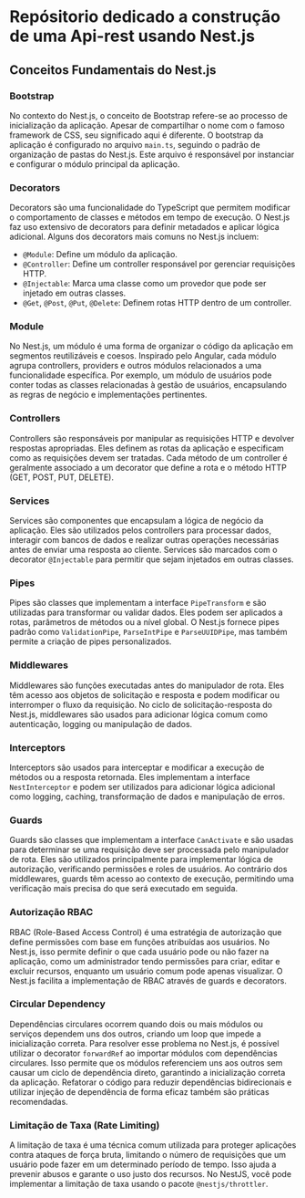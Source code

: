 # Repósitorio dedicado a construção de uma Api-rest usando Nest.js
## Conceitos Fundamentais do Nest.js

### Bootstrap
No contexto do Nest.js, o conceito de Bootstrap refere-se ao processo de inicialização da aplicação. Apesar de compartilhar o nome com o famoso framework de CSS, seu significado aqui é diferente. O bootstrap da aplicação é configurado no arquivo `main.ts`, seguindo o padrão de organização de pastas do Nest.js. Este arquivo é responsável por instanciar e configurar o módulo principal da aplicação.

### Decorators
Decorators são uma funcionalidade do TypeScript que permitem modificar o comportamento de classes e métodos em tempo de execução. O Nest.js faz uso extensivo de decorators para definir metadados e aplicar lógica adicional. Alguns dos decorators mais comuns no Nest.js incluem:
- `@Module`: Define um módulo da aplicação.
- `@Controller`: Define um controller responsável por gerenciar requisições HTTP.
- `@Injectable`: Marca uma classe como um provedor que pode ser injetado em outras classes.
- `@Get`, `@Post`, `@Put`, `@Delete`: Definem rotas HTTP dentro de um controller.

### Module
No Nest.js, um módulo é uma forma de organizar o código da aplicação em segmentos reutilizáveis e coesos. Inspirado pelo Angular, cada módulo agrupa controllers, providers e outros módulos relacionados a uma funcionalidade específica. Por exemplo, um módulo de usuários pode conter todas as classes relacionadas à gestão de usuários, encapsulando as regras de negócio e implementações pertinentes.

### Controllers
Controllers são responsáveis por manipular as requisições HTTP e devolver respostas apropriadas. Eles definem as rotas da aplicação e especificam como as requisições devem ser tratadas. Cada método de um controller é geralmente associado a um decorator que define a rota e o método HTTP (GET, POST, PUT, DELETE).

### Services
Services são componentes que encapsulam a lógica de negócio da aplicação. Eles são utilizados pelos controllers para processar dados, interagir com bancos de dados e realizar outras operações necessárias antes de enviar uma resposta ao cliente. Services são marcados com o decorator `@Injectable` para permitir que sejam injetados em outras classes.

### Pipes
Pipes são classes que implementam a interface `PipeTransform` e são utilizadas para transformar ou validar dados. Eles podem ser aplicados a rotas, parâmetros de métodos ou a nível global. O Nest.js fornece pipes padrão como `ValidationPipe`, `ParseIntPipe` e `ParseUUIDPipe`, mas também permite a criação de pipes personalizados.

### Middlewares
Middlewares são funções executadas antes do manipulador de rota. Eles têm acesso aos objetos de solicitação e resposta e podem modificar ou interromper o fluxo da requisição. No ciclo de solicitação-resposta do Nest.js, middlewares são usados para adicionar lógica comum como autenticação, logging ou manipulação de dados.

### Interceptors
Interceptors são usados para interceptar e modificar a execução de métodos ou a resposta retornada. Eles implementam a interface `NestInterceptor` e podem ser utilizados para adicionar lógica adicional como logging, caching, transformação de dados e manipulação de erros.

### Guards
Guards são classes que implementam a interface `CanActivate` e são usadas para determinar se uma requisição deve ser processada pelo manipulador de rota. Eles são utilizados principalmente para implementar lógica de autorização, verificando permissões e roles de usuários. Ao contrário dos middlewares, guards têm acesso ao contexto de execução, permitindo uma verificação mais precisa do que será executado em seguida.

### Autorização RBAC
RBAC (Role-Based Access Control) é uma estratégia de autorização que define permissões com base em funções atribuídas aos usuários. No Nest.js, isso permite definir o que cada usuário pode ou não fazer na aplicação, como um administrador tendo permissões para criar, editar e excluir recursos, enquanto um usuário comum pode apenas visualizar. O Nest.js facilita a implementação de RBAC através de guards e decorators.

### Circular Dependency
Dependências circulares ocorrem quando dois ou mais módulos ou serviços dependem uns dos outros, criando um loop que impede a inicialização correta. Para resolver esse problema no Nest.js, é possível utilizar o decorator `forwardRef` ao importar módulos com dependências circulares. Isso permite que os módulos referenciem uns aos outros sem causar um ciclo de dependência direto, garantindo a inicialização correta da aplicação. Refatorar o código para reduzir dependências bidirecionais e utilizar injeção de dependência de forma eficaz também são práticas recomendadas.

### Limitação de Taxa (Rate Limiting)
A limitação de taxa é uma técnica comum utilizada para proteger aplicações contra ataques de força bruta, limitando o número de requisições que um usuário pode fazer em um determinado período de tempo. Isso ajuda a prevenir abusos e garante o uso justo dos recursos. No NestJS, você pode implementar a limitação de taxa usando o pacote `@nestjs/throttler`.
